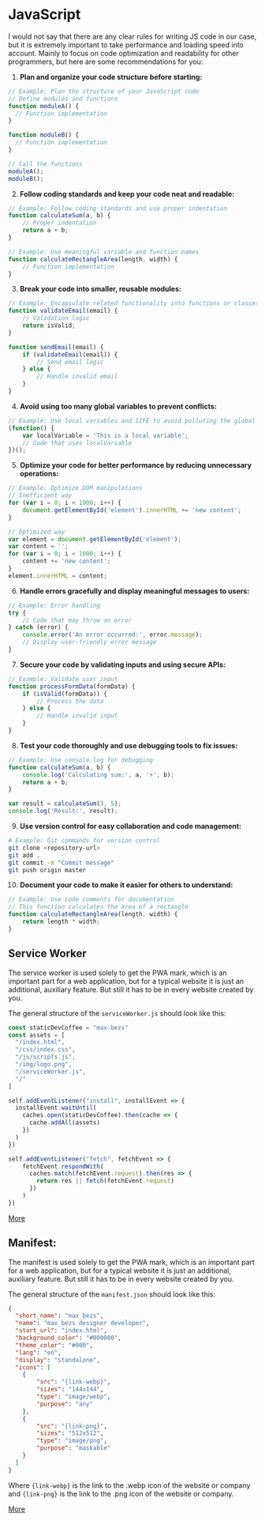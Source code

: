 # JavaScript

I would not say that there are any clear rules for writing JS code in our case, but it is extremely important to take performance and loading speed into account.  Mainly to focus on code optimization and readability for other programmers, but here are some recommendations for you:

1. **Plan and organize your code structure before starting:**

```javascript
// Example: Plan the structure of your JavaScript code
// Define modules and functions
function moduleA() {
  // Function implementation
}

function moduleB() {
  // Function implementation
}

// Call the functions
moduleA();
moduleB();
```

2. **Follow coding standards and keep your code neat and readable:**

```javascript
// Example: Follow coding standards and use proper indentation
function calculateSum(a, b) {
    // Proper indentation
    return a + b;
}

// Example: Use meaningful variable and function names
function calculateRectangleArea(length, width) {
    // Function implementation
}
```

3. **Break your code into smaller, reusable modules:**

```javascript
// Example: Encapsulate related functionality into functions or classes
function validateEmail(email) {
    // Validation logic
    return isValid;
}

function sendEmail(email) {
    if (validateEmail(email)) {
        // Send email logic
    } else {
        // Handle invalid email
    }
}
```

4. **Avoid using too many global variables to prevent conflicts:**

```javascript
// Example: Use local variables and IIFE to avoid polluting the global namespace
(function() {
    var localVariable = 'This is a local variable';
    // Code that uses localVariable
})();
```

5. **Optimize your code for better performance by reducing unnecessary operations:**

```javascript
// Example: Optimize DOM manipulations
// Inefficient way
for (var i = 0; i < 1000; i++) {
    document.getElementById('element').innerHTML += 'new content';
}

// Optimized way
var element = document.getElementById('element');
var content = '';
for (var i = 0; i < 1000; i++) {
    content += 'new content';
}
element.innerHTML = content;
```

6. **Handle errors gracefully and display meaningful messages to users:**

```javascript
// Example: Error handling
try {
    // Code that may throw an error
} catch (error) {
    console.error('An error occurred:', error.message);
    // Display user-friendly error message
}
```

7. **Secure your code by validating inputs and using secure APIs:**

```javascript
// Example: Validate user input
function processFormData(formData) {
    if (isValid(formData)) {
        // Process the data
    } else {
        // Handle invalid input
    }
}
```

8. **Test your code thoroughly and use debugging tools to fix issues:**

```javascript
// Example: Use console.log for debugging
function calculateSum(a, b) {
    console.log('Calculating sum:', a, '+', b);
    return a + b;
}

var result = calculateSum(3, 5);
console.log('Result:', result);
```

9. **Use version control for easy collaboration and code management:**

```bash
# Example: Git commands for version control
git clone <repository-url>
git add .
git commit -m "Commit message"
git push origin master
```

10. **Document your code to make it easier for others to understand:**

```javascript
// Example: Use code comments for documentation
// This function calculates the area of a rectangle
function calculateRectangleArea(length, width) {
    return length * width;
}
```

## Service Worker

The service worker is used solely to get the PWA mark, which is an important part for a web application, but for a typical website it is just an additional, auxiliary feature. But still it has to be in every website created by you.

The general structure of the `serviceWorker.js` should look like this:

```js
const staticDevCoffee = "max-bezs"
const assets = [
  "/index.html",
  "/css/index.css",
  "/js/scripts.js",
  "/img/logo.png",
  "/serviceWorker.js",
  "/"  
]

self.addEventListener("install", installEvent => {
  installEvent.waitUntil(
    caches.open(staticDevCoffee).then(cache => {
      cache.addAll(assets)
    })
  )
})

self.addEventListener("fetch", fetchEvent => {
    fetchEvent.respondWith(
      caches.match(fetchEvent.request).then(res => {
        return res || fetch(fetchEvent.request)
      })
    )
})
```

[More](https://web.dev/learn/pwa/service-workers/ "link")

## Manifest:

The manifest is used solely to get the PWA mark, which is an important part for a web application, but for a typical website it is just an additional, auxiliary feature. But still it has to be in every website created by you.

The general structure of the `manifest.json` should look like this:
```json
{
  "short_name": "max_bezs",
  "name": "max_bezs designer developer",
  "start_url": "index.html",
  "background_color": "#000000",
  "theme_color": "#000",
  "lang": "en",
  "display": "standalone",
  "icons": [
    {
        "src": "{link-webp}",
        "sizes": "144x144",
        "type": "image/webp",
        "purpose": "any"
    },
    {
        "src": "{link-png}",
        "sizes": "512x512",
        "type": "image/png",
        "purpose": "maskable"
    }
  ]
}
```
Where `{link-webp}` is the link to the .webp icon of the website or company and `{link-png}` is the link to the .png icon of the website or company. 

[More](https://developer.mozilla.org/en-US/docs/Web/Manifest "link")

